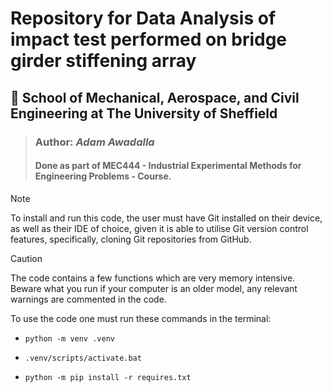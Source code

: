 # Repository for Data Analysis of impact test performed on bridge girder stiffening array
## :round_pushpin: School of Mechanical, Aerospace, and Civil Engineering at The University of Sheffield
>### Author: _Adam Awadalla_
> #### Done as part of MEC444 - Industrial Experimental Methods for Engineering Problems - Course.

> [!NOTE]
> To install and run this code, the user must have Git installed on their device, as well as their IDE of choice, given it is able to utilise Git version control features, specifically, cloning Git repositories from GitHub.

> [!CAUTION]
> The code contains a few functions which are very memory intensive. \
> Beware what you run if your computer is an older model, any relevant warnings are commented in the code.

To use the code one must run these commands in the terminal:
- ```console
  python -m venv .venv
  ```
- ```console
  .venv/scripts/activate.bat
  ```
- ```console
  python -m pip install -r requires.txt
  ```
